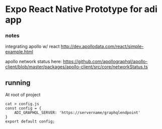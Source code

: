 # Expo React Native Prototype for adi app

### notes

integrating apollo w/ react
http://dev.apollodata.com/react/simple-example.html

apollo network status here:
https://github.com/apollographql/apollo-client/blob/master/packages/apollo-client/src/core/networkStatus.ts


## running

At root of project
```
cat > config.js
const config = {
    ADI_GRAPHQL_SERVER: 'https://servername/graphqlendpoint'
}
export default config;
```